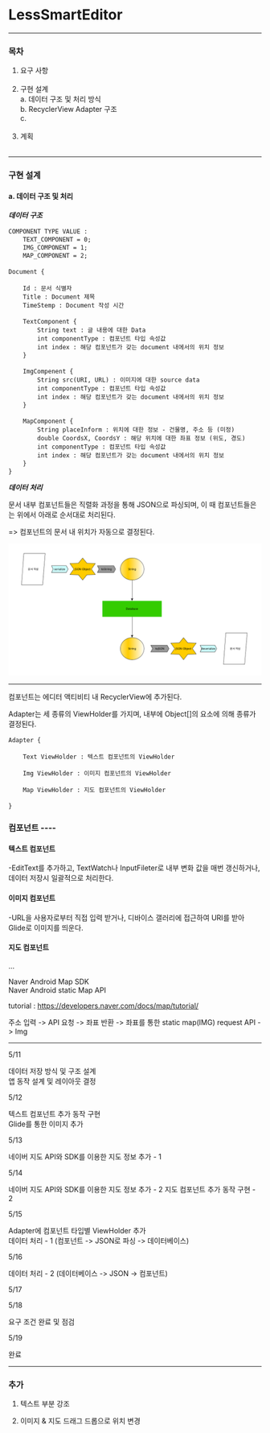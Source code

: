 # LessSmartEditor
-------

### 목차

1. 요구 사항<br><br>
1. 구현 설계<br>
	a. 데이터 구조 및 처리 방식<br>
	b. RecyclerView Adapter 구조<br>
    c.<br><br>
1. 계획<br><br>


------------

### 구현 설계



#### a. 데이터 구조 및 처리

***데이터 구조***
~~~
COMPONENT TYPE VALUE :
	TEXT_COMPONENT = 0;
    IMG_COMPONENT = 1;
    MAP_COMPONENT = 2;

Document {

	Id : 문서 식별자
	Title : Document 제목
    TimeStemp : Document 작성 시간

	TextComponent {
		String text : 글 내용에 대한 Data
		int componentType : 컴포넌트 타입 속성값
		int index : 해당 컴포넌트가 갖는 document 내에서의 위치 정보
	}

	ImgCompenent {
		String src(URI, URL) : 이미지에 대한 source data
		int componentType : 컴포넌트 타입 속성값
		int index : 해당 컴포넌트가 갖는 document 내에서의 위치 정보
	}

	MapComponent {
		String placeInform : 위치에 대한 정보 - 건물명, 주소 등 (미정)
		double CoordsX, CoordsY : 해당 위치에 대한 좌표 정보 (위도, 경도)
		int componentType : 컴포넌트 타입 속성값
		int index : 해당 컴포넌트가 갖는 document 내에서의 위치 정보
	}
}
~~~

***데이터 처리***

문서 내부 컴포넌트들은 직렬화 과정을 통해 JSON으로 파싱되며, 이 때 컴포넌트들은는 위에서 아래로 순서대로 처리된다.

=> 컴포넌트의 문서 내 위치가 자동으로 결정된다.



<img src="process.png">

-------

컴포넌트는 에디터 액티비티 내 RecyclerView에 추가된다.


Adapter는 세 종류의 ViewHolder를 가지며, 내부에 Object[]의 요소에 의해 종류가 결정된다.

~~~
Adapter {

	Text ViewHolder : 텍스트 컴포넌트의 ViewHolder

	Img ViewHolder : 이미지 컴포넌트의 ViewHolder

    Map ViewHolder : 지도 컴포넌트의 ViewHolder

}

~~~


### 컴포넌트 ----

#### 텍스트 컴포넌트
-EditText를 추가하고, TextWatch나 InputFileter로 내부 변화 값을 매번 갱신하거나, 데이터 저장시 일괄적으로 처리한다.

#### 이미지 컴포넌트
-URL을 사용자로부터 직접 입력 받거나, 디바이스 갤러리에 접근하여 URI를 받아 Glide로 이미지를 띄운다.

#### 지도 컴포넌트
...

Naver Android Map SDK<br>
Naver Android static Map API

tutorial : https://developers.naver.com/docs/map/tutorial/

주소 입력 -> API 요청 -> 좌표 반환 -> 좌표를 통한 static map(IMG) request API -> Img


--------


5/11

데이터 저장 방식 및 구조 설계<br>
앱 동작 설계 및 레이아웃 결정

5/12

텍스트 컴포넌트 추가 동작 구현<br>
Glide를 통한 이미지 추가

5/13

네이버 지도 API와 SDK를 이용한 지도 정보 추가 - 1

5/14

네이버 지도 API와 SDK를 이용한 지도 정보 추가 - 2
지도 컴포넌트 추가 동작 구현 - 2

5/15

Adapter에 컴포넌트 타입별 ViewHolder 추가<br>
데이터 처리 - 1 (컴포넌트 -> JSON로 파싱 -> 데이터베이스)

5/16

데이터 처리 - 2 (데이터베이스 -> JSON -> 컴포넌트)

5/17

5/18

요구 조건 완료 및 점검

5/19

완료


-------



### 추가

1. 텍스트 부분 강조

1. 이미지 & 지도 드래그 드롭으로 위치 변경
